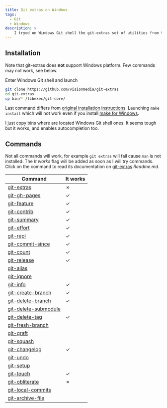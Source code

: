 ```yaml
---
title: Git extras on Windows
tags:
  - Git
  - Windows
description: >
    I tryed on Windows Git shell the git-extras set of utilities from the prolific visionmedia (a.k.a. TJ Holowaychuk).
---
```


## Installation

<div class="alert warning">Note that git-extras does <strong>not</strong> support Windows platform. Few commands may not work, see below.</div>

Enter Windows Git shell and launch

```bash
git clone https://github.com/visionmedia/git-extras
cd git-extras
cp bin/* /libexec/git-core/
```

Last command differs from [original installation instructions](https://github.com/tj/git-extras/wiki/Commands#installation). Launching `make install` which will not work even if you install [make for Windows][make].

I just copy bins where are located Windows Git shell ones. It seems tough but it works, and enables autocompletion too.

## Commands

Not all commands will work, for example `git extras` will fail cause `man` is not installed.
The *It works* flag will be added as soon as I will try commands.
Click on the command to read its documentation on [git-extras] *Readme.md*.

| Command                                                                                        | It works |
|------------------------------------------------------------------------------------------------|----------|
|[git-extras](https://github.com/tj/git-extras/wiki/Commands#git-extras-1)                            |✗|
|[git-gh-pages](https://github.com/tj/git-extras/wiki/Commands#git-gh-pages)                          |✓|
|[git-feature](https://github.com/tj/git-extras/wiki/Commands#git-featurerefactorbug-finish-name)     |✓|
|[git-contrib](https://github.com/tj/git-extras/wiki/Commands#git-contrib-author)                     |✓|
|[git-summary](https://github.com/tj/git-extras/wiki/Commands#git-summary)                            |✓|
|[git-effort](https://github.com/tj/git-extras/wiki/Commands#git-effort-file-)                        |✓|
|[git-repl](https://github.com/tj/git-extras/wiki/Commands#git-repl)                                  |✓|
|[git-commit-since](https://github.com/tj/git-extras/wiki/Commands#git-commits-since-date)            |✓|
|[git-count](https://github.com/tj/git-extras/wiki/Commands#git-count)                                |✓|
|[git-release](https://github.com/tj/git-extras/wiki/Commands#git-release)                            |✓|
|[git-alias](https://github.com/tj/git-extras/wiki/Commands#git-alias)                                | |
|[git-ignore](https://github.com/tj/git-extras/wiki/Commands#git-ignore-pattern)                      | |
|[git-info](https://github.com/tj/git-extras/wiki/Commands#git-info)                                  |✓|
|[git-create-branch](https://github.com/tj/git-extras/wiki/Commands#git-create-branch-name)           |✓|
|[git-delete-branch](https://github.com/tj/git-extras/wiki/Commands#git-delete-branch-name)           |✓|
|[git-delete-submodule](https://github.com/tj/git-extras/wiki/Commands#git-delete-submodule-name)     | |
|[git-delete-tag](https://github.com/tj/git-extras/wiki/Commands#git-delete-tag-name)                 |✓|
|[git-fresh-branch](https://github.com/tj/git-extras/wiki/Commands#git-fresh-branch-name)             | |
|[git-graft](https://github.com/tj/git-extras/wiki/Commands#git-graft-src-branch-dest-branch)         | |
|[git-squash](https://github.com/tj/git-extras/wiki/Commands#git-squash-src-branch-msg)               | |
|[git-changelog](https://github.com/tj/git-extras/wiki/Commands#git-changelog)                        |✓|
|[git-undo](https://github.com/tj/git-extras/wiki/Commands#git-undo)                                  | |
|[git-setup](https://github.com/tj/git-extras/wiki/Commands#git-setup-dir)                            | |
|[git-touch](https://github.com/tj/git-extras/wiki/Commands#git-touch-filename)                       |✓|
|[git-obliterate](https://github.com/tj/git-extras/wiki/Commands#git-obliterate-filename)             |✗|
|[git-local-commits](https://github.com/tj/git-extras/wiki/Commands#git-local-commits)                | |
|[git-archive-file](https://github.com/tj/git-extras/wiki/Commands#git-archive-file)                  | |


[git-extras]: https://github.com/tj/git-extras
[make]: http://gnuwin32.sourceforge.net/packages/make.htm

